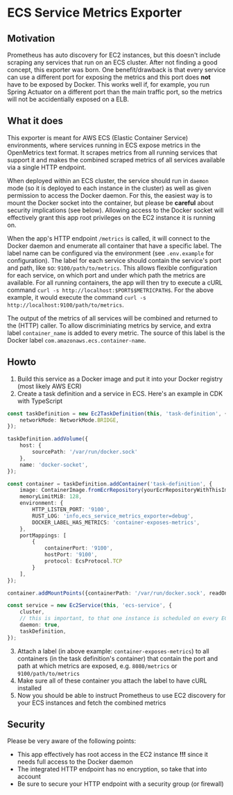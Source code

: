 # ECS Service Metrics Exporter

## Motivation
Prometheus has auto discovery for EC2 instances, but this doesn't include scraping any services that run on an ECS cluster. After not finding a good
concept, this exporter was born. One benefit/drawback is that every service can use a different port for exposing the metrics and this port does **not** have
to be exposed by Docker. This works well if, for example, you run Spring Actuator on a different port than the main traffic port, so the metrics will not be
accidentially exposed on a ELB.

## What it does
This exporter is meant for AWS ECS (Elastic Container Service) environments, where services running in ECS expose metrics in the OpenMetrics text format.
It scrapes metrics from all running services that support it and makes the combined scraped metrics of all services available via a single HTTP endpoint.

When deployed within an ECS cluster, the service should run in `daemon` mode (so it is deployed to each instance in the cluster) as well as given
permission to access the Docker daemon. For this, the easiest way is to mount the Docker socket into the container, but please be **careful** about
security implications (see below). Allowing access to the Docker socket will effectively grant this app root privileges on the EC2 instance it is running on.

When the app's HTTP endpoint `/metrics` is called, it will connect to the Docker daemon and enumerate all container that have a specific label. The label
name can be configured via the environment (see `.env.example` for configuration). The label for each service should contain the service's port and path,
like so: `9100/path/to/metrics`. This allows flexible configuration for each service, on which port and under which path the metrics are available.
For all running containers, the app will then try to execute a cURL command `curl -s http://localhost:$PORT$$METRICPATH$`. For the above example, it would
execute the command `curl -s http://localhost:9100/path/to/metrics`.

The output of the metrics of all services will be combined and returned to the (HTTP) caller. To allow discriminiating metrics by service, and extra label
`container_name` is added to every metric. The source of this label is the Docker label `com.amazonaws.ecs.container-name`.

## Howto
1. Build this service as a Docker image and put it into your Docker registry (most likely AWS ECR)
2. Create a task definition and a service in ECS. Here's an example in CDK with TypeScript
```typescript
const taskDefinition = new Ec2TaskDefinition(this, 'task-definition', {
	networkMode: NetworkMode.BRIDGE,
});

taskDefinition.addVolume({
	host: {
		sourcePath: '/var/run/docker.sock'
	},
	name: 'docker-socket',
});

const container = taskDefinition.addContainer('task-definition', {
	image: ContainerImage.fromEcrRepository(yourEcrRepositoryWithThisImage),
	memoryLimitMiB: 128,
	environment: {
		HTTP_LISTEN_PORT: '9100',
		RUST_LOG: 'info,ecs_service_metrics_exporter=debug',
		DOCKER_LABEL_HAS_METRICS: 'container-exposes-metrics',
	},
	portMappings: [
		{
			containerPort: '9100',
			hostPort: '9100',
			protocol: EcsProtocol.TCP
		}
	],
});

container.addMountPoints({containerPath: '/var/run/docker.sock', readOnly: true, sourceVolume: 'docker-socket'});

const service = new Ec2Service(this, 'ecs-service', {
	cluster,
	// this is important, to that one instance is scheduled on every ECS instance in your cluster
	daemon: true,
	taskDefinition,
});
```
3. Attach a label (in above example: `container-exposes-metrics`) to all containers (in the task definition's container) that contain the port and path
   at which metrics are exposed, e.g. `8080/metrics` or `9100/path/to/metrics`
4. Make sure all of these container you attach the label to have cURL installed
5. Now you should be able to instruct Prometheus to use EC2 discovery for your ECS instances and fetch the combined metrics

## Security

Please be very aware of the following points:
* This app effectively has root access in the EC2 instance **!!!** since it needs full access to the Docker daemon
* The integrated HTTP endpoint has no encryption, so take that into account
* Be sure to secure your HTTP endpoint with a security group (or firewall)
